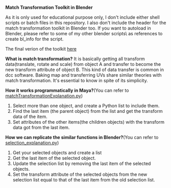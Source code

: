 **Match Transformation Toolkit in Blender** 

As it is only used for educational purpose only, I don't include either shell scripts or batch files in this repository. I also don't include the header for the match transformation toolkit in Blender too. If you want to autoload in Blender, please refer to some of my other blender scripts\ as references to create bl_info for the script.

The final verion of the toolkit [here](https://github.com/moonyuet/Match_Transformation_Toolkit/blob/main/Blender/matchTransformation.py)

**What is match transformation?**
It is basically getting all transform data(translate, rotate and scale) from object A and transfer to become the new transform attribute of object B.
This kind of data transfer is common in dcc software. Baking map and transferring UVs share similar theories with match transformation. It's essential to know in spite of its simplicity. 

**How it works programmatically in Maya?**(You can refer to [matchTransformationExplanation.py](https://github.com/moonyuet/Match_Transformation_Toolkit/blob/main/Maya/matchTransformationExplanation.py))
1. Select more than one object, and create a Python list to include them.
2. Find the last item (the parent object) from the list and get the transform data of the item.
3. Set attributes of the other items(the children objects) with the transform data got from the last item. 

**How we can replicate the similar functions in Blender?**(You can refer to [selection_explanation.py](https://github.com/moonyuet/Match_Transformation_Toolkit/blob/main/Blender/selection_explanation.py))
1. Get your selected objects and create a list
2. Get the last item of the selected object. 
3. Update the selection list by removing the last item of the selected objects.
4. Set the transform attribute of the selected objects from the new selection list equal to that of the last item from the old selection list.

